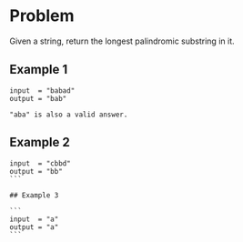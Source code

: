 # Problem

Given a string, return the longest palindromic substring in it.

## Example 1

```
input  = "babad"
output = "bab"

"aba" is also a valid answer.
```

## Example 2

````
input  = "cbbd"
output = "bb"
```

## Example 3

```
input  = "a"
output = "a"
```

